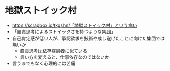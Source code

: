 # 地獄ストイック村

- https://scrapbox.io/tkgshn/「地獄ストイック村」という病い
- 「自責思考によるストイックさを持つような集団」
- 自己肯定感が低い人が、承認欲求を技術や成し遂げたことに向けた集団では無いか
  - 自責思考は依存症患者に似ている
  - 言い方を変えると、仕事依存なのではないか
- 言うまでもなく心理的には苦痛

